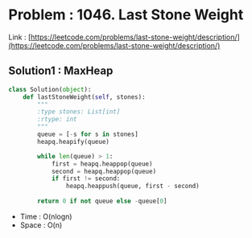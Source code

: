 # Problem : 1046. Last Stone Weight
Link : [https://leetcode.com/problems/last-stone-weight/description/](https://leetcode.com/problems/last-stone-weight/description/)

## Solution1 : MaxHeap
```python
class Solution(object):
    def lastStoneWeight(self, stones):
        """
        :type stones: List[int]
        :rtype: int
        """
        queue = [-s for s in stones]
        heapq.heapify(queue)

        while len(queue) > 1:
            first = heapq.heappop(queue)
            second = heapq.heappop(queue)
            if first != second:
                heapq.heappush(queue, first - second)
            
        return 0 if not queue else -queue[0]
```
- Time : O(nlogn)
- Space : O(n)

